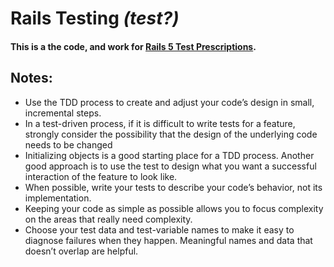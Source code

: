 # Rails Testing *(test?)*
#### This is a the code, and work for [Rails 5 Test Prescriptions](https://pragprog.com/book/nrtest3/rails-5-test-prescriptions).

## Notes:

* Use the TDD process to create and adjust your code’s design
in small, incremental steps.
* In a test-driven process, if it is difficult to write tests for a
feature, strongly consider the possibility that the design of
the underlying code needs to be changed
* Initializing objects is a good starting place for a TDD process.
Another good approach is to use the test to design what you
want a successful interaction of the feature to look like.
* When possible, write your tests to describe your code’s
behavior, not its implementation.
* Keeping your code as simple as possible allows you to focus
complexity on the areas that really need complexity.
* Choose your test data and test-variable names to make it
easy to diagnose failures when they happen. Meaningful
names and data that doesn’t overlap are helpful.
